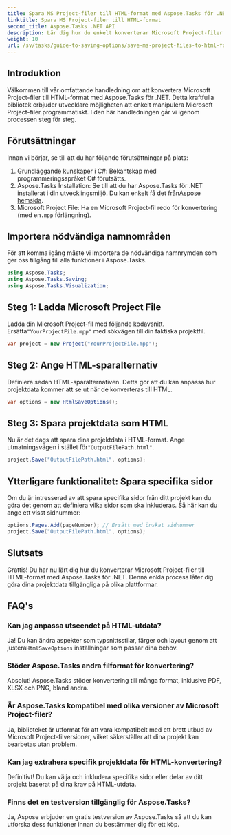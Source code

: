 ```yaml
---
title: Spara MS Project-filer till HTML-format med Aspose.Tasks för .NET
linktitle: Spara MS Project-filer till HTML-format
second_title: Aspose.Tasks .NET API
description: Lär dig hur du enkelt konverterar Microsoft Project-filer (.mpp) till HTML-format med Aspose.Tasks för .NET. Den här omfattande handledningen ger steg-för-steg-instruktioner, inklusive hur man laddar projektfiler, anpassar HTML-utdata och sparar specifika sidor.
weight: 10
url: /sv/tasks/guide-to-saving-options/save-ms-project-files-to-html-format/
---
```

## Introduktion

Välkommen till vår omfattande handledning om att konvertera Microsoft Project-filer till HTML-format med Aspose.Tasks för .NET. Detta kraftfulla bibliotek erbjuder utvecklare möjligheten att enkelt manipulera Microsoft Project-filer programmatiskt. I den här handledningen går vi igenom processen steg för steg.

## Förutsättningar

Innan vi börjar, se till att du har följande förutsättningar på plats:

1. Grundläggande kunskaper i C#: Bekantskap med programmeringsspråket C# förutsätts.
2.  Aspose.Tasks Installation: Se till att du har Aspose.Tasks för .NET installerat i din utvecklingsmiljö. Du kan enkelt få det från[Aspose hemsida](https://www.aspose.com).
3. Microsoft Project File: Ha en Microsoft Project-fil redo för konvertering (med en`.mpp` förlängning).

## Importera nödvändiga namnområden

För att komma igång måste vi importera de nödvändiga namnrymden som ger oss tillgång till alla funktioner i Aspose.Tasks.

```csharp
using Aspose.Tasks;
using Aspose.Tasks.Saving;
using Aspose.Tasks.Visualization;
```

## Steg 1: Ladda Microsoft Project File

 Ladda din Microsoft Project-fil med följande kodavsnitt. Ersätta`"YourProjectFile.mpp"` med sökvägen till din faktiska projektfil.

```csharp
var project = new Project("YourProjectFile.mpp");
```

## Steg 2: Ange HTML-sparalternativ

Definiera sedan HTML-sparalternativen. Detta gör att du kan anpassa hur projektdata kommer att se ut när de konverteras till HTML.

```csharp
var options = new HtmlSaveOptions();
```

## Steg 3: Spara projektdata som HTML

 Nu är det dags att spara dina projektdata i HTML-format. Ange utmatningsvägen i stället för`"OutputFilePath.html"`.

```csharp
project.Save("OutputFilePath.html", options);
```

## Ytterligare funktionalitet: Spara specifika sidor

Om du är intresserad av att spara specifika sidor från ditt projekt kan du göra det genom att definiera vilka sidor som ska inkluderas. Så här kan du ange ett visst sidnummer:

```csharp
options.Pages.Add(pageNumber); // Ersätt med önskat sidnummer
project.Save("OutputFilePath.html", options);
```

## Slutsats

Grattis! Du har nu lärt dig hur du konverterar Microsoft Project-filer till HTML-format med Aspose.Tasks för .NET. Denna enkla process låter dig göra dina projektdata tillgängliga på olika plattformar.

## FAQ's

### Kan jag anpassa utseendet på HTML-utdata?
 Ja! Du kan ändra aspekter som typsnittsstilar, färger och layout genom att justera`HtmlSaveOptions` inställningar som passar dina behov.

### Stöder Aspose.Tasks andra filformat för konvertering?
Absolut! Aspose.Tasks stöder konvertering till många format, inklusive PDF, XLSX och PNG, bland andra.

### Är Aspose.Tasks kompatibel med olika versioner av Microsoft Project-filer?
Ja, biblioteket är utformat för att vara kompatibelt med ett brett utbud av Microsoft Project-filversioner, vilket säkerställer att dina projekt kan bearbetas utan problem.

### Kan jag extrahera specifik projektdata för HTML-konvertering?
Definitivt! Du kan välja och inkludera specifika sidor eller delar av ditt projekt baserat på dina krav på HTML-utdata.

### Finns det en testversion tillgänglig för Aspose.Tasks?
Ja, Aspose erbjuder en gratis testversion av Aspose.Tasks så att du kan utforska dess funktioner innan du bestämmer dig för ett köp.